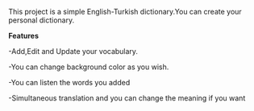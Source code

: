 This project is a simple English-Turkish dictionary.You can create your personal dictionary.

**Features**

-Add,Edit and Update your vocabulary.

-You can change background color as you wish.

-You can listen the words you added

-Simultaneous translation and you can change the meaning if you want 

